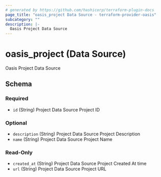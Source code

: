```yaml
---
# generated by https://github.com/hashicorp/terraform-plugin-docs
page_title: "oasis_project Data Source - terraform-provider-oasis"
subcategory: ""
description: |-
  Oasis Project Data Source
---
```


# oasis_project (Data Source)

Oasis Project Data Source



<!-- schema generated by tfplugindocs -->
## Schema

### Required

- `id` (String) Project Data Source Project ID

### Optional

- `description` (String) Project Data Source Project Description
- `name` (String) Project Data Source Project Name

### Read-Only

- `created_at` (String) Project Data Source Project Created At time
- `url` (String) Project Data Source Project URL


